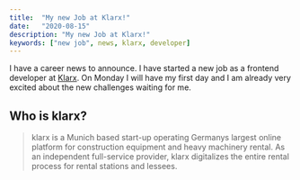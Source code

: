 ```yaml
---
title:  "My new Job at Klarx!"
date:   "2020-08-15"
description: "My new Job at Klarx!"
keywords: ["new job", news, klarx, developer]
---
```

I have a career news to announce. I have started a new job as a frontend developer at [Klarx]. On Monday I will have my first day and I am already very excited about the new challenges waiting for me.

## Who is klarx?
> klarx is a Munich based start-up operating Germanys largest online platform for construction equipment and heavy machinery rental. As an independent full-service provider, klarx digitalizes the entire rental process for rental stations and lessees.

[Klarx]: http://klarx.de
